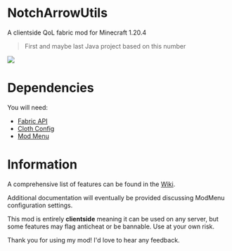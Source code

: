 # NotchArrowUtils
A clientside QoL fabric mod for Minecraft 1.20.4

> First and maybe last Java project based on this number
<img src="https://sloc.xyz/github/NotchArrow/notcharrowutils/?category=lines">

# Dependencies
You will need:
* [Fabric API](https://modrinth.com/mod/fabric-api)
* [Cloth Config](https://modrinth.com/mod/cloth-config)
* [Mod Menu](https://modrinth.com/mod/modmenu)

# Information
A comprehensive list of features can be found in the [Wiki](https://github.com/NotchArrow/notcharrowutils/wiki/Commands).

Additional documentation will eventually be provided discussing ModMenu configuration settings.

This mod is entirely **clientside** meaning it can be used on any server, but some features may flag anticheat or be bannable. Use at your own risk.

Thank you for using my mod! I'd love to hear any feedback.
